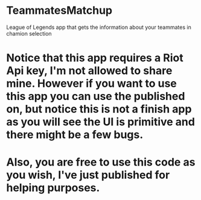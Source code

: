 # TeammatesMatchup
League of Legends app that gets the information about your teammates in chamion selection

# Notice that this app requires a Riot Api key, I'm not allowed to share mine. However if you want to use this app you can use the published on, but notice this is not a finish app as you will see the UI is primitive and there might be a few bugs.

# Also, you are free to use this code as you wish, I've just published for helping purposes.


